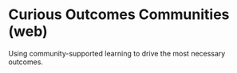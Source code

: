 # Curious Outcomes Communities (web)

Using community-supported learning to drive the most necessary outcomes.

